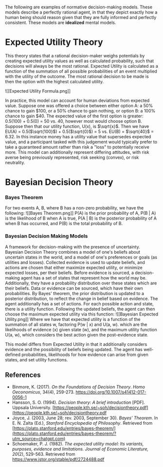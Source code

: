 The following are examples of normative decision-making models. These models describe a perfectly rational agent, in that they depict exactly how a human being should reason given that they are fully informed and perfectly consistent. These models are **idealized** mental models. 
# Expected Utility Theory
This theory states that a rational decision-maker weighs potentials by creating expected utility values as well as calculated probability, such that decisions will always be the most rational. Expected Utility is calculated as a function of the summation of all possible probabilities of an event multiplied with the utility of the outcome. The most rational decision to be made is then the option with the highest calculated utility. 

![[Expected Utility Formula.png]]

In practice, this model can account for human deviations from expected value. Suppose one was offered a choice between either option A: a 50% chance to gain $100, or a 50% chance to gain nothing, or option B: a 100% chance to gain $40. The expected value of the first option is greater: 0.5(100) + 0.5(0) = 50 vs. 40, however most would choose option B. Suppose then that our utility function, U(x), is $\sqrt{x}$. Then we have EU(A) = 0.5($\sqrt{100}$) + 0.5($\sqrt{0}$) = 5 vs. EU(B) = $\sqrt{40}$ = 6.32. In this instance money has a utility value that supersedes expected value, and a participant tasked with this judgement would typically prefer to take a guaranteed amount rather than risk a "loss" to potentially receive more. This model can additionally represent differing attitudes, with risk averse being previously represented, risk seeking (convex), or risk neutrality. 
# Bayesian Decision Theory
### Bayes Theorem 
For two events A, B, where B has a non-zero probability, we have the following:
![[Bayes Theorem.png]]
P(A) is the prior probability of A, P(B | A) is the likelihood of B when A is true, P(A | B) is the posterior probability of A when B has occurred, and P(B) is the total probability of B. 
### Bayesian Decision Making Models
A framework for decision-making with the presence of uncertainty. Bayesian Decision Theory combines a model of one's beliefs about uncertain states in the world, and a model of one's preferences or goals (as utilities and losses). Collected evidence is used to update beliefs, and actions are chosen that either maximize expected utility, or minimize expected losses, per their beliefs. Before evidence is sourced, a decision-making agent has a set of states that represent how the world may be. Additionally, they have a probability distribution over these states which are their beliefs. Data or evidence can be sourced, which have their own probabilities. By Bayes' theorem, the prior distribution is updated to a posterior distribution, to reflect the change in belief based on evidence. The agent additionally has a set of actions. For each possible action and state, there is a utility function. Following the updated beliefs, the agent can then choose the maximum expected utility via this function: 
![[Bayesian Expected Utility.png]]
Where we have that expected utility is a function of the summation of all states w, factoring 
P(w | x) and U(a, w). which are the likelihoods of evidence (x) given state (w), and the maximum utility function U(a, w), which considers the best action given the post-evidence state. 

This model differs from Expected Utility in that it additionally considers evidence and the possibility of beliefs being updated. The agent has well-defined probabilities, likelihoods for how evidence can arise from given states, and set utility functions. 

## References
- Binmore, K. (2017). _On the Foundations of Decision Theory_. _Homo Oeconomicus_, 34(4), 259-273. https://doi.org/10.1007/s41412-017-0056-1
- Hansson, S. O. (1994). _Decision theory: A brief introduction_ [PDF]. Uppsala University. [https://people.kth.se/~soh/decisiontheory.pdf](https://people.kth.se/~soh/decisiontheory.pdf
- Joyce, J. (2003, June 28; rev. 2003, September 30). _Bayes’ Theorem_. In E. N. Zalta (Ed.), _Stanford Encyclopedia of Philosophy_. Retrieved from [https://plato.stanford.edu/entries/bayes-theorem/](https://plato.stanford.edu/entries/bayes-theorem/?utm_source=chatgpt.com)
- Schoemaker, P. J. (1982). _The expected utility model: Its variants, purposes, evidence and limitations._ _Journal of Economic Literature, 20_(2), 529-563. Retrieved from https://www.jstor.org/stable/pdf/2724488.pdf
